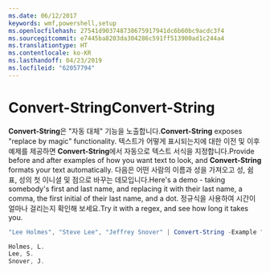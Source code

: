 ```yaml
---
ms.date: 06/12/2017
keywords: wmf,powershell,setup
ms.openlocfilehash: 27541d903748738675917941dc6b60bc9acdc3f4
ms.sourcegitcommit: e7445ba8203da304286c591ff513900ad1c244a4
ms.translationtype: HT
ms.contentlocale: ko-KR
ms.lasthandoff: 04/23/2019
ms.locfileid: "62057794"
---
```

# <a name="convert-string"></a><span data-ttu-id="eed66-102">Convert-String</span><span class="sxs-lookup"><span data-stu-id="eed66-102">Convert-String</span></span>
<span data-ttu-id="eed66-103">**Convert-String**은 "자동 대체" 기능을 노출합니다.</span><span class="sxs-lookup"><span data-stu-id="eed66-103">**Convert-String** exposes "replace by magic" functionality.</span></span> <span data-ttu-id="eed66-104">텍스트가 어떻게 표시되는지에 대한 이전 및 이후 예제를 제공하면 **Convert-String**에서 자동으로 텍스트 서식을 지정합니다.</span><span class="sxs-lookup"><span data-stu-id="eed66-104">Provide before and after examples of how you want text to look, and **Convert-String** formats your text automatically.</span></span> <span data-ttu-id="eed66-105">다음은 어떤 사람의 이름과 성을 가져오고 성, 쉼표, 성의 첫 이니셜 및 점으로 바꾸는 데모입니다.</span><span class="sxs-lookup"><span data-stu-id="eed66-105">Here's a demo - taking somebody's first and last name, and replacing it with their last name, a comma, the first initial of their last name, and a dot.</span></span> <span data-ttu-id="eed66-106">정규식을 사용하여 시간이 얼마나 걸리는지 확인해 보세요.</span><span class="sxs-lookup"><span data-stu-id="eed66-106">Try it with a regex, and see how long it takes you.</span></span>

```powershell
"Lee Holmes", "Steve Lee", "Jeffrey Snover" | Convert-String -Example "Bill Gates=Gates, B.","John Smith=Smith, J."

Holmes, L.
Lee, S.
Snover, J.
```
